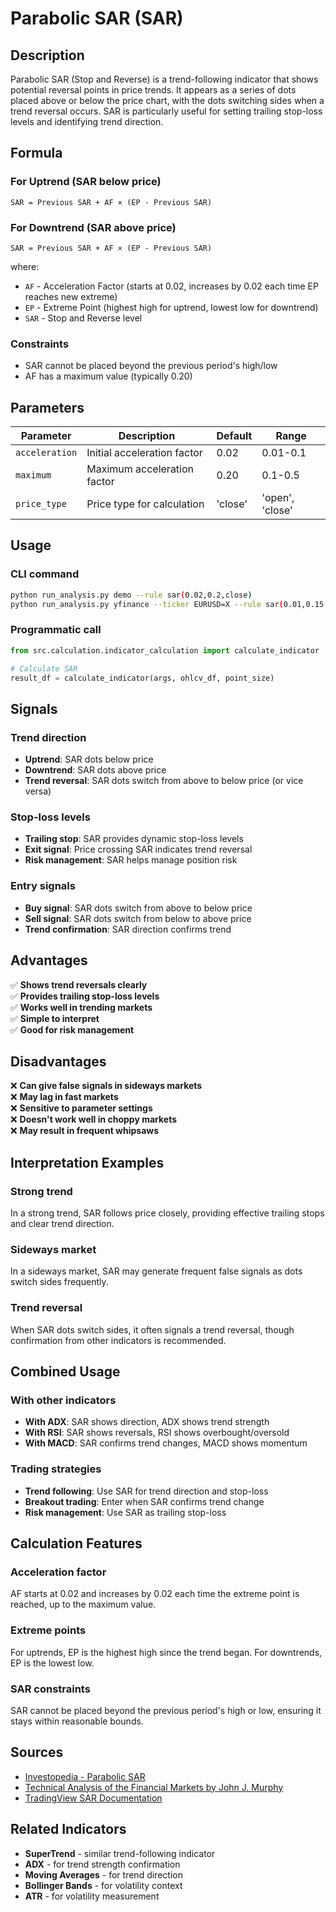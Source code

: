 # Parabolic SAR (SAR)

## Description

Parabolic SAR (Stop and Reverse) is a trend-following indicator that shows potential reversal points in price trends. It appears as a series of dots placed above or below the price chart, with the dots switching sides when a trend reversal occurs. SAR is particularly useful for setting trailing stop-loss levels and identifying trend direction.

## Formula

### For Uptrend (SAR below price)
```
SAR = Previous SAR + AF × (EP - Previous SAR)
```

### For Downtrend (SAR above price)
```
SAR = Previous SAR + AF × (EP - Previous SAR)
```

where:
- `AF` - Acceleration Factor (starts at 0.02, increases by 0.02 each time EP reaches new extreme)
- `EP` - Extreme Point (highest high for uptrend, lowest low for downtrend)
- `SAR` - Stop and Reverse level

### Constraints
- SAR cannot be placed beyond the previous period's high/low
- AF has a maximum value (typically 0.20)

## Parameters

| Parameter | Description | Default | Range |
|-----------|-------------|---------|-------|
| `acceleration` | Initial acceleration factor | 0.02 | 0.01-0.1 |
| `maximum` | Maximum acceleration factor | 0.20 | 0.1-0.5 |
| `price_type` | Price type for calculation | 'close' | 'open', 'close' |

## Usage

### CLI command
```bash
python run_analysis.py demo --rule sar(0.02,0.2,close)
python run_analysis.py yfinance --ticker EURUSD=X --rule sar(0.01,0.15,open)
```

### Programmatic call
```python
from src.calculation.indicator_calculation import calculate_indicator

# Calculate SAR
result_df = calculate_indicator(args, ohlcv_df, point_size)
```

## Signals

### Trend direction
- **Uptrend**: SAR dots below price
- **Downtrend**: SAR dots above price
- **Trend reversal**: SAR dots switch from above to below price (or vice versa)

### Stop-loss levels
- **Trailing stop**: SAR provides dynamic stop-loss levels
- **Exit signal**: Price crossing SAR indicates trend reversal
- **Risk management**: SAR helps manage position risk

### Entry signals
- **Buy signal**: SAR dots switch from above to below price
- **Sell signal**: SAR dots switch from below to above price
- **Trend confirmation**: SAR direction confirms trend

## Advantages

✅ **Shows trend reversals clearly**  
✅ **Provides trailing stop-loss levels**  
✅ **Works well in trending markets**  
✅ **Simple to interpret**  
✅ **Good for risk management**  

## Disadvantages

❌ **Can give false signals in sideways markets**  
❌ **May lag in fast markets**  
❌ **Sensitive to parameter settings**  
❌ **Doesn't work well in choppy markets**  
❌ **May result in frequent whipsaws**  

## Interpretation Examples

### Strong trend
In a strong trend, SAR follows price closely, providing effective trailing stops and clear trend direction.

### Sideways market
In a sideways market, SAR may generate frequent false signals as dots switch sides frequently.

### Trend reversal
When SAR dots switch sides, it often signals a trend reversal, though confirmation from other indicators is recommended.

## Combined Usage

### With other indicators
- **With ADX**: SAR shows direction, ADX shows trend strength
- **With RSI**: SAR shows reversals, RSI shows overbought/oversold
- **With MACD**: SAR confirms trend changes, MACD shows momentum

### Trading strategies
- **Trend following**: Use SAR for trend direction and stop-loss
- **Breakout trading**: Enter when SAR confirms trend change
- **Risk management**: Use SAR as trailing stop-loss

## Calculation Features

### Acceleration factor
AF starts at 0.02 and increases by 0.02 each time the extreme point is reached, up to the maximum value.

### Extreme points
For uptrends, EP is the highest high since the trend began. For downtrends, EP is the lowest low.

### SAR constraints
SAR cannot be placed beyond the previous period's high or low, ensuring it stays within reasonable bounds.

## Sources

- [Investopedia - Parabolic SAR](https://www.investopedia.com/terms/p/parabolic-sar.asp)
- [Technical Analysis of the Financial Markets by John J. Murphy](https://www.amazon.com/Technical-Analysis-Financial-Markets-Comprehensive/dp/0735200661)
- [TradingView SAR Documentation](https://www.tradingview.com/support/solutions/43000516353-parabolic-sar/)

## Related Indicators

- **SuperTrend** - similar trend-following indicator
- **ADX** - for trend strength confirmation
- **Moving Averages** - for trend direction
- **Bollinger Bands** - for volatility context
- **ATR** - for volatility measurement 